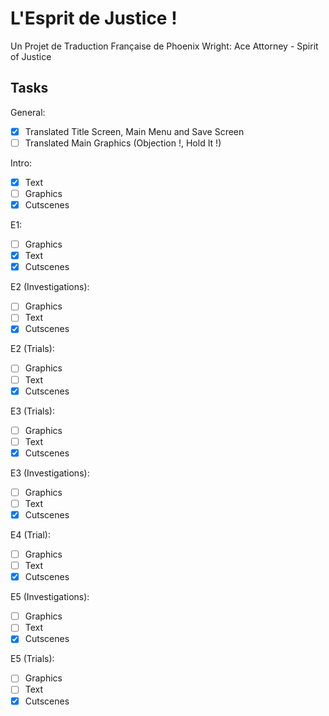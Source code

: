 # L'Esprit de Justice !
Un Projet de Traduction Française de Phoenix Wright: Ace Attorney - Spirit of Justice

## Tasks

General:
- [X] Translated Title Screen, Main Menu and Save Screen
- [ ] Translated Main Graphics (Objection !, Hold It !)

Intro:
- [X] Text
- [ ] Graphics
- [X] Cutscenes

E1:
- [ ] Graphics
- [X] Text
- [X] Cutscenes

E2 (Investigations):
- [ ] Graphics
- [ ] Text
- [X] Cutscenes

E2 (Trials):
- [ ] Graphics
- [ ] Text
- [X] Cutscenes

E3 (Trials):
- [ ] Graphics
- [ ] Text
- [X] Cutscenes

E3 (Investigations):
- [ ] Graphics
- [ ] Text
- [X] Cutscenes

E4 (Trial):
- [ ] Graphics
- [ ] Text
- [X] Cutscenes

E5 (Investigations):
- [ ] Graphics
- [ ] Text
- [X] Cutscenes

E5 (Trials):
- [ ] Graphics
- [ ] Text
- [X] Cutscenes
